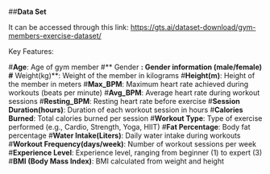 ##**Data Set**

It can be accessed through this link: https://gts.ai/dataset-download/gym-members-exercise-dataset/


Key Features:

#**Age**: Age of gym member
#** Gender **: Gender information (male/female)
#** Weight(kg)**: Weight of the member in kilograms
#**Height(m)**: Height of the member in meters
#**Max_BPM**: Maximum heart rate achieved during workouts (beats per minute)
#**Avg_BPM**: Average heart rate during workout sessions
#**Resting_BPM**: Resting heart rate before exercise
#**Session Duration(hours)**: Duration of each workout session in hours
#**Calories Burned**: Total calories burned per session
#**Workout Type**: Type of exercise performed (e.g., Cardio, Strength, Yoga, HIIT)
#**Fat Percentage**: Body fat percentage
#**Water Intake(Liters)**: Daily water intake during workouts
#**Workout Frequency(days/week)**: Number of workout sessions per week
#**Experience Level**: Experience level, ranging from beginner (1) to expert (3)
#**BMI (Body Mass Index)**: BMI calculated from weight and height
